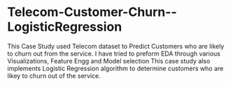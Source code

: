 # Telecom-Customer-Churn--LogisticRegression
This Case Study used Telecom dataset to Predict Customers who are likely to churn out from the service.
I have tried to preform EDA through various Visualizations, Feature Engg and Model selection
This case study also implements Logistic Regression algorithm to determine customers who are likey to churn out of the service.  
